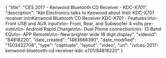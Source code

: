 {
    "title": "CES 2017 - Kenwood Bluetooth CD Receiver - KDC-X701",
    "description": "Abt Electronics talks to Kenwood about their KDC-X701 receiver.\n\nKenwood Bluetooth CD Receiver KDC-X701 - Features:\n\n- Front USB and AUX input\n\n- Front, Rear, and Subwoofer 4 volts pre-outs\n\n- Android Rapid Charge\n\n- Dual Phone connection\n\n- 13 Band EQ\n\n- APP Remote\n\n- New brighter wide 16 digit display",
    "videoid": "84818220",
    "date_created": "1483666390",
    "date_modified": "1503422708",
    "type": "captivate",
    "layout": "video",
    "url": "\/v\/ces-2017-kenwood-bluetooth-cd-receiver-kdc-x701\/84818220"
}